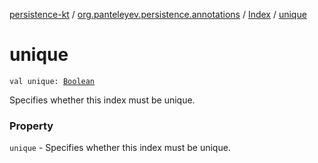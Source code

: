 [persistence-kt](../../index.md) / [org.panteleyev.persistence.annotations](../index.md) / [Index](index.md) / [unique](.)

# unique

`val unique: `[`Boolean`](https://kotlinlang.org/api/latest/jvm/stdlib/kotlin/-boolean/index.html)

Specifies whether this index must be unique.

### Property

`unique` - Specifies whether this index must be unique.